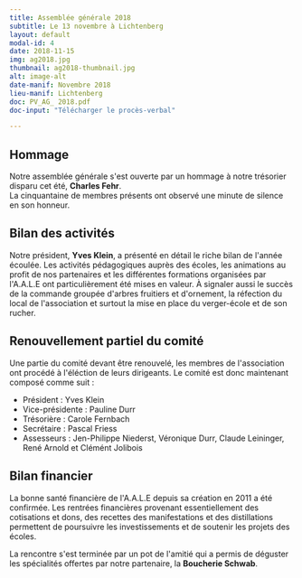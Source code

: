```yaml
---
title: Assemblée générale 2018
subtitle: Le 13 novembre à Lichtenberg
layout: default
modal-id: 4
date: 2018-11-15
img: ag2018.jpg
thumbnail: ag2018-thumbnail.jpg
alt: image-alt
date-manif: Novembre 2018
lieu-manif: Lichtenberg
doc: PV_AG_ 2018.pdf
doc-input: "Télécharger le procès-verbal"

---
```

## Hommage ##
Notre assemblée générale s'est ouverte par un hommage à notre trésorier disparu cet été, **Charles Fehr**.  
La cinquantaine de membres présents ont observé une minute de silence en son honneur.

## Bilan des activités ##
Notre président, **Yves Klein**, a présenté en détail le riche bilan de l'année écoulée. Les activités pédagogiques auprès des écoles, les animations au profit de nos partenaires et les différentes formations organisées par l'A.A.L.E ont particulièrement été mises en valeur. À signaler aussi le succès de la commande groupée d'arbres fruitiers et d'ornement, la réfection du local de l'association et surtout la mise en place du verger-école et de son rucher.

## Renouvellement partiel du comité ##
Une partie du comité devant être renouvelé, les membres de l'association ont procédé à l'éléction de leurs dirigeants. Le comité est donc maintenant composé comme suit :
* Président : Yves Klein
* Vice-présidente : Pauline Durr
* Trésorière : Carole Fernbach
* Secrétaire : Pascal Friess
* Assesseurs : Jen-Philippe Niederst, Véronique Durr, Claude Leininger, René Arnold et Clémént Jolibois

## Bilan financier ##

La bonne santé financière de l'A.A.L.E depuis sa création en 2011 a été confirmée. Les rentrées financières provenant essentiellement des cotisations et dons, des recettes des manifestations et des distillations permettent de poursuivre les investissements et de soutenir les projets des écoles. 

La rencontre s'est terminée par un pot de l'amitié qui a permis de déguster les spécialités offertes par notre partenaire, la **Boucherie Schwab**.